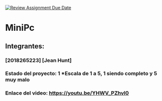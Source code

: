 [![Review Assignment Due Date](https://classroom.github.com/assets/deadline-readme-button-22041afd0340ce965d47ae6ef1cefeee28c7c493a6346c4f15d667ab976d596c.svg)](https://classroom.github.com/a/Rienb51X)
# MiniPc
## Integrantes:
### [2018265223] [Jean Hunt]

### Estado del proyecto: 1 *Escala de 1 a 5, 1 siendo completo y 5 muy malo
### Enlace del video: https://youtu.be/YHWV_PZhvl0
